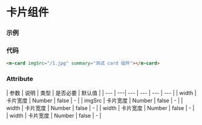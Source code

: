 # 卡片组件

### 示例
<m-card imgSrc="/1.jpg" summary="测试 card 组件"></m-card>

### 代码
```html
<m-card imgSrc="/1.jpg" summary="测试 card 组件"></m-card>
```

### Attribute
| 参数 | 说明 | 类型 | 是否必要 | 默认值 |
| --- | ---| --- | --- | --- | --- |
| width | 卡片宽度 | Number | false | - |
| imgSrc | 卡片宽度 | Number | false | - |
| width | 卡片宽度 | Number | false | - |
| width | 卡片宽度 | Number | false | - |
| width | 卡片宽度 | Number | false | - |